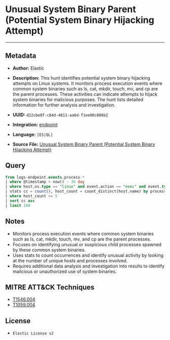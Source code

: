 # Unusual System Binary Parent (Potential System Binary Hijacking Attempt)

---

## Metadata

- **Author:** Elastic
- **Description:** This hunt identifies potential system binary hijacking attempts on Linux systems. It monitors process execution events where common system binaries such as ls, cat, mkdir, touch, mv, and cp are the parent processes. These activities can indicate attempts to hijack system binaries for malicious purposes. The hunt lists detailed information for further analysis and investigation.

- **UUID:** `d22cbe8f-c84d-4811-aa6d-f1ee00c806b2`
- **Integration:** [endpoint](https://docs.elastic.co/integrations/endpoint)
- **Language:** `[ES|QL]`
- **Source File:** [Unusual System Binary Parent (Potential System Binary Hijacking Attempt)](../queries/persistence_via_unusual_system_binary_parent.toml)
## Query

```sql
from logs-endpoint.events.process-*
| where @timestamp > now() - 30 day
| where host.os.type == "linux" and event.action == "exec" and event.type == "start" and process.parent.name in ("ls", "cat", "mkdir", "touch", "mv", "cp")
| stats cc = count(), host_count = count_distinct(host.name) by process.parent.executable, process.executable
| where host_count <= 5
| sort cc asc
| limit 100
```

## Notes

- Monitors process execution events where common system binaries such as ls, cat, mkdir, touch, mv, and cp are the parent processes.
- Focuses on identifying unusual or suspicious child processes spawned by these common system binaries.
- Uses stats to count occurrences and identify unusual activity by looking at the number of unique hosts and processes involved.
- Requires additional data analysis and investigation into results to identify malicious or unauthorized use of system binaries.

## MITRE ATT&CK Techniques

- [T1546.004](https://attack.mitre.org/techniques/T1546/004)
- [T1059.004](https://attack.mitre.org/techniques/T1059/004)

## License

- `Elastic License v2`
